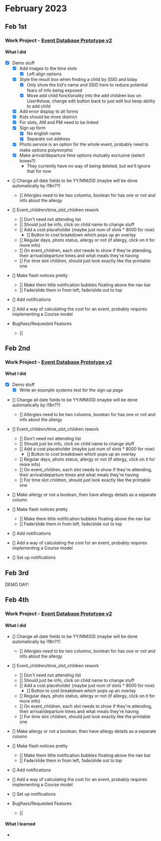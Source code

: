 # February 2023
## Feb 1st

### Work Project - [Event Database Prototype v2](https://github.com/Brett-Tanner/db_prototype_v2.git)
#### What I did
- [x] Demo stuff
    - [x] Add images to the time slots
        - [x] Left align options
    - [x] Style the result box when finding a child by SSID and bday
        - [x] Only show the kid's name and SSID here to reduce potential fears of info being exposed
        - [x] Move add child functionality into the add children box on User#show, change edit button back to just edit but keep ability to add child
    - [x] Add error display to all forms
    - [x] Kids should be more distinct
    - [x] For slots, AM and PM need to be linked
    - [x] Sign up form
        - [x] No english name
        - [x] Separate out address
    - [x] Photo service is an option for the whole event, probably need to make options polymorphic
    - [x] Make arrival/departure time options mutually exclusive (select boxes?)
        - They currently have no way of being deleted, but we'll ignore that for now

- [] Change all date fields to be YY/MM/DD (maybe will be done automatically by I18n??)
    - [] Allergies need to be two columns, boolean for has one or not and info about the allergy
- [] Event_children/time_slot_children rework
    - [] Don't need not attending list
    - [] Should just be info, click on child name to change stuff
    - [] Add a cost placeholder (maybe just num of slots * 8000 for now)
        - [] Button to cost breakdown which pops up an overlay
    - [] Regular days, photo status, allergy or not (if allergy, click on it for more info)
    - [] On event_children, each slot needs to show if they're attending, their arrival/departure times and what meals they're having
    - [] For time slot children, should just look exactly like the printable one

- [] Make flash notices pretty
    - [] Make them little notification bubbles floating above the nav bar
    - [] Fade/slide them in from left, fade/slide out to top
- [] Add notifications
- [] Add a way of calculating the cost for an event, probably requires implementing a Course model

- Bugfixes/Requested Features
    - [] 



## Feb 2nd

### Work Project - [Event Database Prototype v2](https://github.com/Brett-Tanner/db_prototype_v2.git)
#### What I did
- [x] Demo stuff
    - [x] Write an example systems test for the sign up page

- [] Change all date fields to be YY/MM/DD (maybe will be done automatically by I18n??)
    - [] Allergies need to be two columns, boolean for has one or not and info about the allergy
- [] Event_children/time_slot_children rework
    - [] Don't need not attending list
    - [] Should just be info, click on child name to change stuff
    - [] Add a cost placeholder (maybe just num of slots * 8000 for now)
        - [] Button to cost breakdown which pops up an overlay
    - [] Regular days, photo status, allergy or not (if allergy, click on it for more info)
    - [] On event_children, each slot needs to show if they're attending, their arrival/departure times and what meals they're having
    - [] For time slot children, should just look exactly like the printable one

- [] Make allergy or not a boolean, then have allergy details as a separate column
- [] Make flash notices pretty
    - [] Make them little notification bubbles floating above the nav bar
    - [] Fade/slide them in from left, fade/slide out to top
- [] Add notifications
- [] Add a way of calculating the cost for an event, probably requires implementing a Course model
- [] Set up notifications


## Feb 3rd

DEMO DAY!




## Feb 4th

### Work Project - [Event Database Prototype v2](https://github.com/Brett-Tanner/db_prototype_v2.git)
#### What I did



- [] Change all date fields to be YY/MM/DD (maybe will be done automatically by I18n??)
    - [] Allergies need to be two columns, boolean for has one or not and info about the allergy
- [] Event_children/time_slot_children rework
    - [] Don't need not attending list
    - [] Should just be info, click on child name to change stuff
    - [] Add a cost placeholder (maybe just num of slots * 8000 for now)
        - [] Button to cost breakdown which pops up an overlay
    - [] Regular days, photo status, allergy or not (if allergy, click on it for more info)
    - [] On event_children, each slot needs to show if they're attending, their arrival/departure times and what meals they're having
    - [] For time slot children, should just look exactly like the printable one

- [] Make allergy or not a boolean, then have allergy details as a separate column
- [] Make flash notices pretty
    - [] Make them little notification bubbles floating above the nav bar
    - [] Fade/slide them in from left, fade/slide out to top
- [] Add notifications
- [] Add a way of calculating the cost for an event, probably requires implementing a Course model
- [] Set up notifications


- Bugfixes/Requested Features
    - [] 


#### What I learned
- 